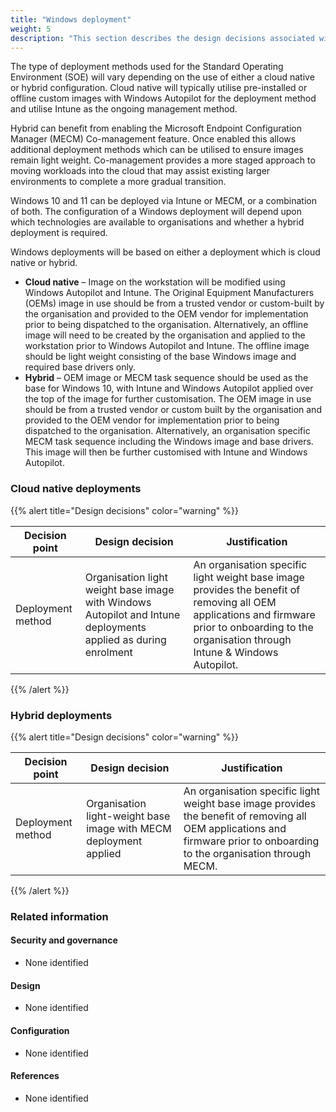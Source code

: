 ```yaml
---
title: "Windows deployment"
weight: 5
description: "This section describes the design decisions associated with deployment of Windows 10 and 11 endpoints configured according to guidance in ASD's Blueprint for Secure Cloud."
---
```


The type of deployment methods used for the Standard Operating Environment (SOE) will vary depending on the use of either a cloud native or hybrid configuration. Cloud native will typically utilise pre-installed or offline custom images with Windows Autopilot for the deployment method and utilise Intune as the ongoing management method.

Hybrid can benefit from enabling the Microsoft Endpoint Configuration Manager (MECM) Co-management feature. Once enabled this allows additional deployment methods which can be utilised to ensure images remain light weight. Co-management provides a more staged approach to moving workloads into the cloud that may assist existing larger environments to complete a more gradual transition.

Windows 10 and 11 can be deployed via Intune or MECM, or a combination of both. The configuration of a Windows deployment will depend upon which technologies are available to organisations and whether a hybrid deployment is required.

Windows deployments will be based on either a deployment which is cloud native or hybrid.

- **Cloud native** – Image on the workstation will be modified using Windows Autopilot and Intune. The Original Equipment Manufacturers (OEMs) image in use should be from a trusted vendor or custom-built by the organisation and provided to the OEM vendor for implementation prior to being dispatched to the organisation. Alternatively, an offline image will need to be created by the organisation and applied to the workstation prior to Windows Autopilot and Intune. The offline image should be light weight consisting of the base Windows image and required base drivers only.
- **Hybrid** – OEM image or MECM task sequence should be used as the base for Windows 10, with Intune and Windows Autopilot applied over the top of the image for further customisation. The OEM image in use should be from a trusted vendor or custom built by the organisation and provided to the OEM vendor for implementation prior to being dispatched to the organisation. Alternatively, an organisation specific MECM task sequence including the Windows image and base drivers. This image will then be further customised with Intune and Windows Autopilot.

### Cloud native deployments

{{% alert title="Design decisions" color="warning" %}}

| Decision point    | Design decision                                                                                                | Justification                                                                                                                                                                                   |
| ----------------- | -------------------------------------------------------------------------------------------------------------- | ----------------------------------------------------------------------------------------------------------------------------------------------------------------------------------------------- |
| Deployment method | Organisation light weight base image with Windows Autopilot and Intune deployments applied as during enrolment | An organisation specific light weight base image provides the benefit of removing all OEM applications and firmware prior to onboarding to the organisation through Intune & Windows Autopilot. |

{{% /alert %}}

### Hybrid deployments

{{% alert title="Design decisions" color="warning" %}}

| Decision point    | Design decision                                                   | Justification                                                                                                                                                             |
| ----------------- | ----------------------------------------------------------------- | ------------------------------------------------------------------------------------------------------------------------------------------------------------------------- |
| Deployment method | Organisation light-weight base image with MECM deployment applied | An organisation specific light weight base image provides the benefit of removing all OEM applications and firmware prior to onboarding to the organisation through MECM. |

{{% /alert %}}

### Related information

#### Security and governance

- None identified

#### Design

- None identified

#### Configuration

- None identified

#### References

- None identified
